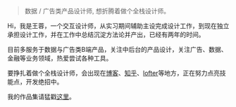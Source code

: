 > 数据 / 广告类产品设计师,
> 想折腾着做个全栈设计师。


Hi，我是王蓉，一个交互设计师，从实习期间辅助主设完成设计工作，到现在独立承担设计工作，并在工作中总结沉淀方法论并产出，已经有两年的时间。


目前多服务于数据与广告类B端产品，关注中后台的产品设计，关注广告、数据、金融等业务领域，热爱尝试各种工具。


要挣扎着做个全栈设计师，会出现在[博客](https://hexapod2015.github.io/Austina/)、[知乎](https://www.zhihu.com/people/dang-zi-38)、[lofter](http://vslucky.lofter.com/)等地方，正在努力点亮技能点，开发绝招中。


我的作品集请猛戳[这里](https://hexapod2015.github.io/Austina/tags/#作品集)。
